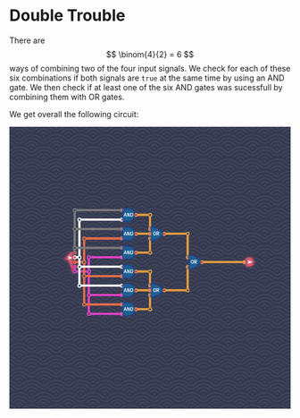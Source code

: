 # Double Trouble

There are
$$
  \binom{4}{2} = 6
$$
ways of combining two of the four input signals.
We check for each of these six combinations if both signals are `true` at the same time by using an AND gate.
We then check if at least one of the six AND gates was sucessfull by combining them with OR gates.

We get overall the following circuit:

![](double-trouble.png)
